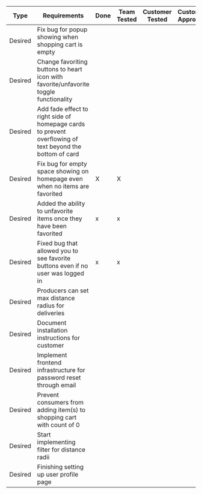 Type | Requirements | Done | Team Tested | Customer Tested | Customer Approved | Assigned to
--- | --- | --- | --- | --- | --- | ---
Desired | Fix bug for popup showing when shopping cart is empty | | | | | Dor Friedman
Desired | Change favoriting buttons to heart icon with favorite/unfavorite toggle functionality | | | | | Dor Friedman
Desired | Add fade effect to right side of homepage cards to prevent overflowing of text beyond the bottom of card | | | | | Dor Friedman
Desired | Fix bug for empty space showing on homepage even when no items are favorited | X | X| | | Arun Kanumuru
Desired | Added the ability to unfavorite items once they have been favorited |x |x | | | Arun Kanumuru
Desired | Fixed bug that allowed you to see favorite buttons even if no user was logged in | x| x| | | Arun Kanumuru
Desired | Producers can set max distance radius for deliveries | | | | | Ani Ryali
Desired | Document installation instructions for customer | | | | | Arun Kanumuru
Desired | Implement frontend infrastructure for password reset through email | | | | | Ben Charles
Desired | Prevent consumers from adding item(s) to shopping cart with count of 0 | | | | | Ben Charles
Desired | Start implementing filter for distance radii | | | | | Varun Patel
Desired | Finishing setting up user profile page | | | | | Grant Guan
